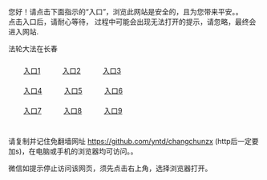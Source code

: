您好！请点击下面指示的“入口”，浏览此网站是安全的，且为您带来平安。。 <br/>
点击入口后，请耐心等待， 过程中可能会出现无法打开的提示，请忽略，最终会进入网站. </br>

法轮大法在长春<br/>
<div style="padding:10px"><a style="margin:20px" target="_blank" href="https://d2ta6c23yh91te.cloudfront.net/2Qpsp?exvlxk" id="ccLink1" rel="nofollow">入口1</a> <a target="_blank" style="margin:20px" href="https://d1wwnd6f5iuc8o.cloudfront.net/2Qpsp?rbryhda" id="ccLink2" rel="nofollow">入口2</a> <a style="margin:20px" target="_blank" href="https://d7eqgspzscv0f.cloudfront.net/2Qpsp?vjtgixt" id="ccLink3" rel="nofollow">入口3</a></div>

<div style="padding:10px" ><a style="margin:20px" target="_blank" href="https://d2ta6c23yh91te.cloudfront.net/2Qpsp?exvlxk" id="ccLink4" rel="nofollow">入口4</a> <a style="margin:20px" href="https://d1wwnd6f5iuc8o.cloudfront.net/2Qpsp?rbryhda" target="_blank" id="ccLink5" rel="nofollow">入口5</a> <a style="margin:20px" href="https://d7eqgspzscv0f.cloudfront.net/2Qpsp?vjtgixt" target="_blank" id="ccLink6" rel="nofollow">入口6</a></div>

<div style="padding:10px"><a style="margin:20px" target="_blank" href="https://d2ta6c23yh91te.cloudfront.net/2Qpsp?exvlxk" id="ccLink7" rel="nofollow">入口7</a> <a style="margin:20px" href="https://d1wwnd6f5iuc8o.cloudfront.net/2Qpsp?rbryhda" target="_blank" id="ccLink8" rel="nofollow">入口8</a> <a style="margin:20px" target="_blank" href="https://d7eqgspzscv0f.cloudfront.net/2Qpsp?vjtgixt" id="ccLink9" rel="nofollow">入口9</a></div>

<br/>



请复制并记住免翻墙网址 https://github.com/yntd/changchunzx (http后一定要加s)，在电脑或手机的浏览器均可访问。。<br/>

微信如提示停止访问该网页，须先点击右上角，选择浏览器打开。
